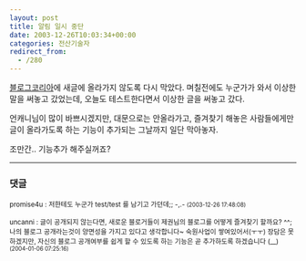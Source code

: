 ```yaml
---
layout: post
title: 알림 일시 중단
date: 2003-12-26T10:03:34+00:00
categories: 전산기술자
redirect_from:
  - /280
---
```


<a href="http://www.blogkorea.org" target=bb>블로그코리아</a>에 새글에 올라가지 않도록 다시 막았다. 며칠전에도 누군가가 와서 이상한 말을 써놓고 갔었는데, 오늘도 테스트한다면서 이상한 글을 써놓고 갔다.

언캐니님이 많이 바쁘시겠지만, 대문으로는 안올라가고, 즐겨찾기 해놓은 사람들에게만 글이 올라가도록 하는 기능이 추가되는 그날까지 일단 막아놓자.

조만간.. 기능추가 해주실꺼죠?

* * *

### 댓글



<!--- cmt:581 --->
<!--- mail: --->
<!--- parent:0 --->

<small class=comment>promise4u : 저한테도 누군가 test/test 를 남기고 가던데;;  -,.- <small>(2003-12-26 17:48:08)</small></small>


<!--- cmt:582 --->
<!--- mail: --->
<!--- parent:0 --->

<small class=comment>uncanni : 글이 공개되지 않는다면, 새로운 블로거들이 제권님의 블로그를 어떻게 즐겨찾기 할까요? ^^; 나의 블로그 공개라는것이 양면성을 가지고 있다고 생각합니다~  숙원사업이 쌓여있어서(ㅜㅜ) 장담은 못하겠지만, 자신의 블로그 공개여부를 쉽게 할 수 있도록 하는 기능은 곧 추가하도록 하겠습니다 (__) <small>(2004-01-06 07:25:16)</small></small>

